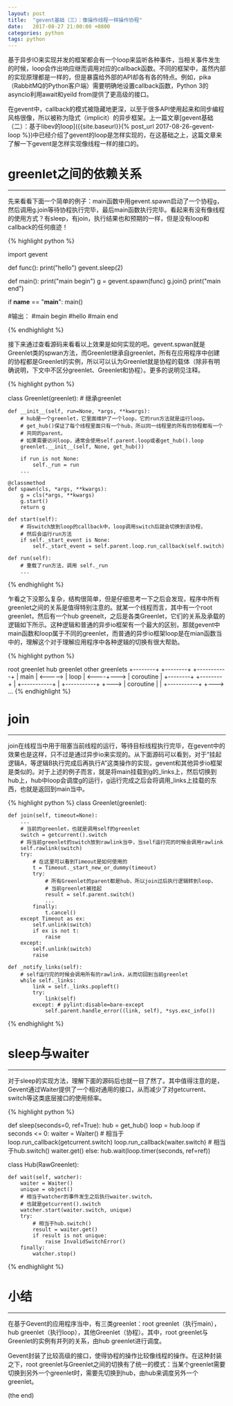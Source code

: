 ```yaml
---
layout: post
title:  "gevent基础（三）：像操作线程一样操作协程"
date:   2017-08-27 21:00:00 +0800
categories: python
tags: python
---
```


基于异步IO来实现并发的框架都会有一个loop来监听各种事件，当相关事件发生的时候，loop会作出响应继而调用对应的callback函数。不同的框架中，虽然内部的实现原理都是一样的，但是暴露给外部的API却各有各的特点。例如，pika（RabbitMQ的Python客户端）需要明确地设置callback函数，Python 3的asyncio利用await和yeild from提供了更高级的接口。

在gevent中，callback的模式被隐藏地更深，以至于很多API使用起来和同步编程风格很像，所以被称为隐式（implicit）的异步框架。上一篇文章[gevent基础（二）：基于libev的loop]({{site.baseurl}}{% post_url 2017-08-26-gevent-loop %})中已经介绍了gevent的loop是怎样实现的，在这基础之上，这篇文章来了解一下gevent是怎样实现像线程一样的接口的。


# greenlet之间的依赖关系

---

先来看看下面一个简单的例子：main函数中用gevent.spawn启动了一个协程g，然后调用g.join等待协程执行完毕，最后main函数执行完毕。看起来有没有像线程的使用方式？有sleep，有join，执行结果也和预期的一样，但是没有loop和callback的任何痕迹！

{% highlight python %}

import gevent

def func():
    print("hello")
    gevent.sleep(2)

def main():
    print("main begin")
    g = gevent.spawn(func)
    g.join()
    print("main end")

if __name__ == "__main__":
    main()

#输出：
#main begin
#hello
#main end

{% endhighlight %}

接下来通过查看源码来看看以上效果是如何实现的吧。gevent.spwan就是Greenlet类的spwan方法，而Greenlet继承自greenlet，所有在应用程序中创建的协程都是Greenlet的实例，所以可以认为Greenlet就是协程的载体（除非有明确说明，下文中不区分greenlet、Greenlet和协程）。更多的说明见注释。

{% highlight python %}

class Greenlet(greenlet):
    # 继承greenlet

    def __init__(self, run=None, *args, **kwargs):
        # hub是一个greenlet，它里面维护了一个loop，它的run方法就是运行loop。
        # get_hub()保证了每个线程里面只有一个hub，所以同一线程里的所有的协程都有一个
        # 共同的parent。
        # 如果需要访问loop，通常会使用self.parent.loop或者get_hub().loop
        greenlet.__init__(self, None, get_hub())

        if run is not None:
            self._run = run
        ...

    @classmethod
    def spawn(cls, *args, **kwargs):
        g = cls(*args, **kwargs)
        g.start()
        return g

    def start(self):
        # 将switch放到loop的callback中，loop调用switch后就会切换到该协程，
        # 然后会运行run方法
        if self._start_event is None:
            self._start_event = self.parent.loop.run_callback(self.switch)

    def run(self):
        # 重载了run方法，调用 self._run
        ...


{% endhighlight %}

乍看之下没那么复杂，结构很简单，但是仔细思考一下之后会发现，程序中所有greenlet之间的关系是值得特别注意的。就某一个线程而言，其中有一个root greenlet，然后有一个hub greenelt，之后是各类Greenlet，它们的关系及承载的逻辑如下所示。这种逻辑和普通的异步io框架有一个最大的区别，那就gevent中main函数和loop属于不同的greenlet，而普通的异步io框架loop是在mian函数当中的，理解这个对于理解应用程序中各种逻辑的切换有很大帮助。

{% highlight python %}

  root greenlet       hub greenlet            other greenlets
   +--------+          +--------+              +-----------+
   |  main  |  <-----> |  loop  |  <----+--->  | coroutine |
   +--------+          +--------+       |      +-----------+
                                        |      +-----------+
                                        +--->  | coroutine |
                                        |      +-----------+
                                        +--->  ...
{% endhighlight %}


# join

---

join在线程当中用于阻塞当前线程的运行，等待目标线程执行完毕，在gevent中的效果也是这样，只不过是通过异步io来实现的。从下面源码可以看到，对于“挂起逻辑A，等逻辑B执行完成后再执行A”这类操作的实现，gevent和其他异步io框架是类似的。对于上述的例子而言，就是将main挂载到g的_links上，然后切换到hub上，hub中loop会调度g的运行，g运行完成之后会将调用_links上挂载的东西，也就是返回到main当中。

{% highlight python %}
class Greenlet(greenlet):

    def join(self, timeout=None):
        ...
        # 当前的greenlet，也就是调用self的greenlet
        switch = getcurrent().switch
        # 将当前greenlet的switch放到rawlink当中，当self运行完的时候会调用rawlink
        self.rawlink(switch)
        try:
            # 在这里可以看到Timeout是如何使用的
            t = Timeout._start_new_or_dummy(timeout)
            try:
                # 所有Greenlet的parent都是hub，所以join过后执行逻辑转到loop，
                # 当前greenlet被挂起
                result = self.parent.switch()
                ...
            finally:
                t.cancel()
        except Timeout as ex:
            self.unlink(switch)
            if ex is not t:
                raise
        except:
            self.unlink(switch)
            raise

    def _notify_links(self):
        # self运行完的时候会调用所有的rawlink，从而切回到当前greenlet
        while self._links:
            link = self._links.popleft()
            try:
                link(self)
            except: # pylint:disable=bare-except
                self.parent.handle_error((link, self), *sys.exc_info())

{% endhighlight %}

# sleep与waiter

---

对于sleep的实现方法，理解下面的源码后也就一目了然了。其中值得注意的是，Gevent通过Waiter提供了一个相对通用的接口，从而减少了对getcurrent、switch等这类底层接口的使用频率。

{% highlight python %}

def sleep(seconds=0, ref=True):
    hub = get_hub()
    loop = hub.loop
    if seconds <= 0:
        waiter = Waiter()
        # 相当于 loop.run_callback(getcurrent.switch)
        loop.run_callback(waiter.switch)
        # 相当于hub.switch()
        waiter.get()
    else:
        hub.wait(loop.timer(seconds, ref=ref))


class Hub(RawGreenlet):

    def wait(self, watcher):
        waiter = Waiter()
        unique = object()
        # 相当于watcher的事件发生之后执行waiter.switch，
        # 也就是getcurrent().switch
        watcher.start(waiter.switch, unique)
        try:
            # 相当于hub.switch()
            result = waiter.get()
            if result is not unique:
                raise InvalidSwitchError()
        finally:
            watcher.stop()

{% endhighlight %}


# 小结

---

在基于Gevent的应用程序当中，有三类greenlet：root greenlet（执行main），hub greenlet（执行loop），其他Greenlet（协程）。其中，root greenlet与Greenlet的实例有并列的关系，由hub greenlet进行调度。

Gevent封装了比较高级的接口，使得协程的操作比较像线程的操作。在这种封装之下，root greenlet与Greenlet之间的切换有了统一的模式：当某个greenlet需要切换到另外一个greenlet时，需要先切换到hub，由hub来调度另外一个greenlet。


(the end)
